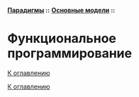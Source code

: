**[Парадигмы](../../README.md#paradigms-models) ::** 
**[Основные модели](../../README.md#paradigms-models) ::**
# Функциональное программирование

<!--
https://metanit.com/common/langs/1.2.php
-->

[К оглавлению](../../README.md#paradigms-models)



[К оглавлению](../../README.md#paradigms-models)
